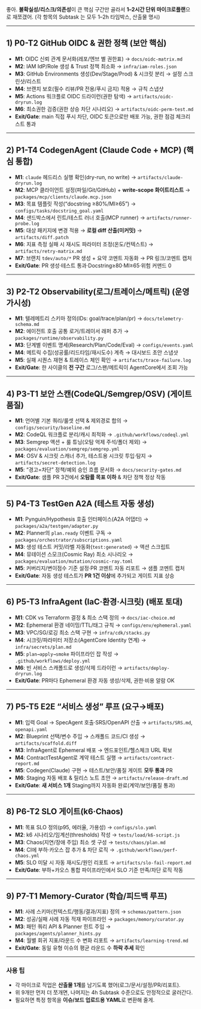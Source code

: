 좋아. **불확실성/리스크/의존성**이 큰 핵심 구간만 골라서 **1–2시간 단위 마이크로플랜**으로 재쪼갰어. (각 항목의 Subtask 는 모두 1–2h 타임박스, 산출물 명시)

---

## 1) P0-T2 GitHub OIDC & 권한 정책 (보안 핵심)

* **M1**: OIDC 신뢰 관계 문서화(레포/엔브 별 권한표) → `docs/oidc-matrix.md`
* **M2**: IAM IdP/Role 생성 & Trust 정책 최소화 → `infra/iam-roles.json`
* **M3**: GitHub Environments 생성(Dev/Stage/Prod) & 시크릿 분리 → 설정 스크린샷/리스트
* **M4**: 브랜치 보호(필수 리뷰/PR 전용/푸시 금지) 적용 → 규칙 스냅샷
* **M5**: Actions 워크플로 OIDC 드라이런(권한 탐색) → `artifacts/oidc-dryrun.log`
* **M6**: 최소권한 검증(권한 상승 차단 시나리오) → `artifacts/oidc-perm-test.md`
* **Exit/Gate**: main 직접 푸시 차단, OIDC 토큰으로만 배포 가능, 권한 점검 체크리스트 통과

---

## 2) P1-T4 CodegenAgent (Claude Code + MCP) (핵심 통합)

* **M1**: `claude` 헤드리스 실행 확인(dry-run, no write) → `artifacts/claude-dryrun.log`
* **M2**: MCP 클라이언트 설정(파일/Git/GitHub) + **write-scope 화이트리스트** → `packages/mcp/clients/claude.mcp.json`
* **M3**: 목표 템플릿 작성(“docstring ≥80%/MI≥65”) → `configs/tasks/docstring_goal.yaml`
* **M4**: 샌드박스에서 린트/테스트 러너 호출(MCP runner) → `artifacts/runner-probe.log`
* **M5**: 대상 패키지에 변경 적용 → **로컬 diff 산출(미커밋)** → `artifacts/diff.patch`
* **M6**: 지표 측정 실패 시 재시도 파라미터 조정(온도/컨텍스트) → `artifacts/retry-matrix.md`
* **M7**: 브랜치 `tdev/auto/*` PR 생성 + 요약 코멘트 자동화 → PR 링크/코멘트 캡처
* **Exit/Gate**: PR 생성·테스트 통과·Docstring≥80·MI≥65·위험 커맨드 0

---

## 3) P2-T2 Observability(로그/트레이스/메트릭) (운영 가시성)

* **M1**: 텔레메트리 스키마 정의(IDs: goal/trace/plan/pr) → `docs/telemetry-schema.md`
* **M2**: 에이전트 호출 공통 로거/트레이서 래퍼 추가 → `packages/runtime/observability.py`
* **M3**: 단계별 이벤트 명세(Research/Plan/Code/Eval) → `configs/events.yaml`
* **M4**: 메트릭 수집(성공률/리드타임/재시도수) 계측 → 대시보드 초안 스냅샷
* **M5**: 실패 시퀀스 재현 & 트레이스 체인 확인 → `artifacts/trace-failure.log`
* **Exit/Gate**: 한 사이클의 **전 구간** 로그/스팬/메트릭이 AgentCore에서 조회 가능

---

## 4) P3-T1 보안 스캔(CodeQL/Semgrep/OSV) (게이트 품질)

* **M1**: 언어별 기본 쿼리/룰셋 선택 & 제외경로 합의 → `configs/security/baseline.md`
* **M2**: CodeQL 워크플로 분리/캐시 최적화 → `.github/workflows/codeql.yml`
* **M3**: Semgrep 액션 + 룰 튜닝(오탐 억제 주석/폴더 제외) → `packages/evaluation/semgrep/semgrep.yml`
* **M4**: OSV & 시크릿 스캐너 추가, 테스트용 시크릿 투입·탐지 → `artifacts/secret-detection.log`
* **M5**: “경고=차단” 정책/예외 승인 흐름 문서화 → `docs/security-gates.md`
* **Exit/Gate**: 샘플 PR 3건에서 **오탐률 목표 이하** & 차단 정책 정상 작동

---

## 5) P4-T3 TestGen A2A (테스트 자동 생성)

* **M1**: Pynguin/Hypothesis 호출 인터페이스(A2A 어댑터) → `packages/a2a/testgen/adapter.py`
* **M2**: Planner의 `plan.ready` 이벤트 구독 → `packages/orchestrator/subscriptions.yaml`
* **M3**: 생성 테스트 커밋/라벨 자동화(`test:generated`) → 액션 스크립트
* **M4**: 뮤테이션 스모크(Cosmic Ray) 최소 시나리오 → `packages/evaluation/mutation/cosmic-ray.toml`
* **M5**: 커버리지/변이점수 기준 설정·PR 코멘트 자동 리포트 → 샘플 코멘트 캡처
* **Exit/Gate**: 자동 생성 테스트가 **PR 1건 이상**에 추가되고 게이트 지표 상승

---

## 6) P5-T3 InfraAgent (IaC·환경·시크릿) (배포 토대)

* **M1**: CDK vs Terraform 결정 & 최소 스택 정의 → `docs/iac-choice.md`
* **M2**: Ephemeral 환경 네이밍/TTL/태그 규칙 → `configs/env/ephemeral.yaml`
* **M3**: VPC/SG/로깅 최소 스택 구현 → `infra/cdk/stacks.py`
* **M4**: 시크릿/파라미터 저장소(AgentCore Identity 연계) → `infra/secrets/plan.md`
* **M5**: `plan→apply→smoke` 파이프라인 잡 작성 → `.github/workflows/deploy.yml`
* **M6**: 빈 서비스 스캐폴드로 생성/삭제 드라이런 → `artifacts/deploy-dryrun.log`
* **Exit/Gate**: PR마다 Ephemeral 환경 자동 생성/삭제, 권한·비용 알람 OK

---

## 7) P5-T5 E2E “서비스 생성” 루프 (요구→배포)

* **M1**: 입력 Goal → SpecAgent 호출·SRS/OpenAPI 산출 → `artifacts/SRS.md`, `openapi.yaml`
* **M2**: Blueprint 선택/변수 주입 → 스캐폴드 코드/CI 생성 → `artifacts/scaffold.diff`
* **M3**: InfraAgent로 Ephemeral 배포 → 엔드포인트/헬스체크 URL 확보
* **M4**: ContractTestAgent로 계약 테스트 실행 → `artifacts/contract-report.md`
* **M5**: Codegen(Claude) 구현 → 테스트/보안/품질 게이트 **모두 통과** PR
* **M6**: Staging 자동 배포 & 릴리스 노트 초안 → `artifacts/release-draft.md`
* **Exit/Gate**: **새 서비스 1개** Staging까지 자동화 완료(계약/보안/품질 통과)

---

## 8) P6-T2 SLO 게이트(k6·Chaos)

* **M1**: 목표 SLO 정의(p95, 에러율, 가용성) → `configs/slo.yaml`
* **M2**: k6 시나리오/임계선(thresholds) 작성 → `tests/load/k6-script.js`
* **M3**: Chaos(지연/장애 주입) 최소 셋 구성 → `tests/chaos/plan.md`
* **M4**: CI에 부하·카오스 잡 추가 & 차단 로직 → `.github/workflows/perf-chaos.yml`
* **M5**: SLO 미달 시 자동 재시도/원인 리포트 → `artifacts/slo-fail-report.md`
* **Exit/Gate**: 부하+카오스 통합 파이프라인에서 SLO 기준 만족/차단 로직 작동

---

## 9) P7-T1 Memory-Curator (학습/피드백 루프)

* **M1**: 사례 스키마(컨텍스트/행동/결과/지표) 정의 → `schemas/pattern.json`
* **M2**: 성공/실패 사례 자동 적재 파이프라인 → `packages/memory/curator.py`
* **M3**: 패턴 쿼리 API & Planner 힌트 주입 → `packages/agents/planner_hints.py`
* **M4**: 월별 회귀 지표/라운드 수 변화 리포트 → `artifacts/learning-trend.md`
* **Exit/Gate**: 동일 유형 이슈의 평균 라운드 수 **하락 추세** 확인

---

### 사용 팁

* 각 마이크로 작업은 **산출물 1개**를 남기도록 했어(로그/문서/설정/PR/리포트).
* 위 9개만 먼저 더 쪼개면, 나머지는 4h Subtask 수준으로도 안정적으로 굴러간다.
* 필요하면 특정 항목을 **이슈/보드 업로드용 YAML**로 변환해 줄게.
